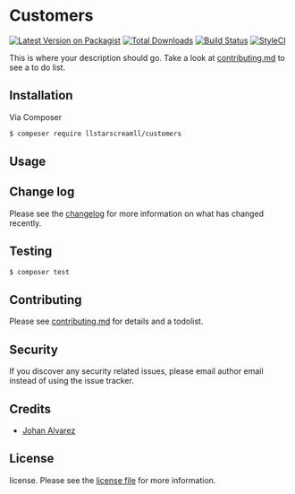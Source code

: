 # Customers

[![Latest Version on Packagist][ico-version]][link-packagist]
[![Total Downloads][ico-downloads]][link-downloads]
[![Build Status][ico-travis]][link-travis]
[![StyleCI][ico-styleci]][link-styleci]

This is where your description should go. Take a look at [contributing.md](contributing.md) to see a to do list.

## Installation

Via Composer

``` bash
$ composer require llstarscreamll/customers
```

## Usage

## Change log

Please see the [changelog](changelog.md) for more information on what has changed recently.

## Testing

``` bash
$ composer test
```

## Contributing

Please see [contributing.md](contributing.md) for details and a todolist.

## Security

If you discover any security related issues, please email author email instead of using the issue tracker.

## Credits

- [Johan Alvarez](https://github.com/llstarscreamll)


## License

license. Please see the [license file](license.md) for more information.

[ico-version]: https://img.shields.io/packagist/v/llstarscreamll/customers.svg?style=flat-square
[ico-downloads]: https://img.shields.io/packagist/dt/llstarscreamll/customers.svg?style=flat-square
[ico-travis]: https://img.shields.io/travis/llstarscreamll/customers/master.svg?style=flat-square
[ico-styleci]: https://styleci.io/repos/12345678/shield

[link-packagist]: https://packagist.org/packages/llstarscreamll/customers
[link-downloads]: https://packagist.org/packages/llstarscreamll/customers
[link-travis]: https://travis-ci.org/llstarscreamll/customers
[link-styleci]: https://styleci.io/repos/12345678
[link-author]: https://github.com/llstarscreamll
[link-contributors]: ../../contributors]